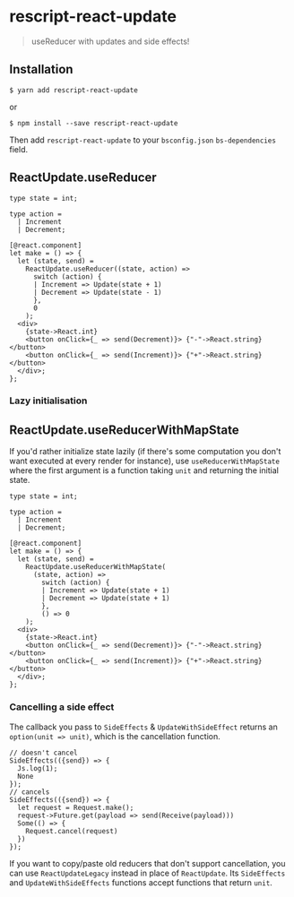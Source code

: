 # rescript-react-update

> useReducer with updates and side effects!

## Installation

```console
$ yarn add rescript-react-update
```

or

```console
$ npm install --save rescript-react-update
```

Then add `rescript-react-update` to your `bsconfig.json` `bs-dependencies` field.

## ReactUpdate.useReducer

```reason
type state = int;

type action =
  | Increment
  | Decrement;

[@react.component]
let make = () => {
  let (state, send) =
    ReactUpdate.useReducer((state, action) =>
      switch (action) {
      | Increment => Update(state + 1)
      | Decrement => Update(state - 1)
      },
      0
    );
  <div>
    {state->React.int}
    <button onClick={_ => send(Decrement)}> {"-"->React.string} </button>
    <button onClick={_ => send(Increment)}> {"+"->React.string} </button>
  </div>;
};
```

### Lazy initialisation

## ReactUpdate.useReducerWithMapState

If you'd rather initialize state lazily (if there's some computation you don't want executed at every render for instance), use `useReducerWithMapState` where the first argument is a function taking `unit` and returning the initial state.

```reason
type state = int;

type action =
  | Increment
  | Decrement;

[@react.component]
let make = () => {
  let (state, send) =
    ReactUpdate.useReducerWithMapState(
      (state, action) =>
        switch (action) {
        | Increment => Update(state + 1)
        | Decrement => Update(state + 1)
        },
        () => 0
    );
  <div>
    {state->React.int}
    <button onClick={_ => send(Decrement)}> {"-"->React.string} </button>
    <button onClick={_ => send(Increment)}> {"+"->React.string} </button>
  </div>;
};
```

### Cancelling a side effect

The callback you pass to `SideEffects` & `UpdateWithSideEffect` returns an `option(unit => unit)`, which is the cancellation function.

```reason
// doesn't cancel
SideEffects(({send}) => {
  Js.log(1);
  None
});
// cancels
SideEffects(({send}) => {
  let request = Request.make();
  request->Future.get(payload => send(Receive(payload)))
  Some(() => {
    Request.cancel(request)
  })
});
```

If you want to copy/paste old reducers that don't support cancellation, you can use `ReactUpdateLegacy` instead in place of `ReactUpdate`. Its `SideEffects` and `UpdateWithSideEffects` functions accept functions that return `unit`.
